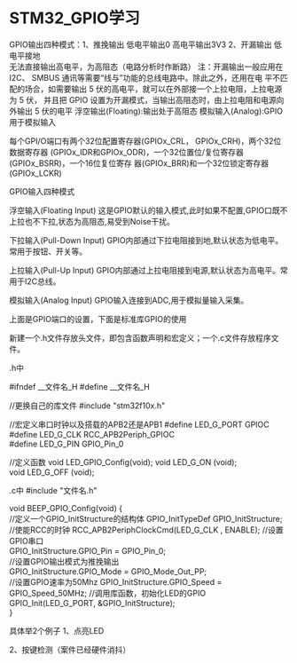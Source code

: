 # STM32_GPIO学习  
GPIO输出四种模式：1、推挽输出  低电平输出0
                          高电平输出3V3
              2、开漏输出  低电平接地  
                           无法直接输出高电平，为高阻态（电路分析时作断路）
注：开漏输出一般应用在 I2C、 SMBUS 通讯等需要“线与”功能的总线电路中。除此之外，还用在电
平不匹配的场合，如需要输出 5 伏的高电平，就可以在外部接一个上拉电阻，上拉电源为 5 伏，
并且把 GPIO 设置为开漏模式，当输出高阻态时，由上拉电阻和电源向外输出 5 伏的电平
              浮空输出(Floating):输出处于高阻态
              模拟输入(Analog):GPIO用于模拟输入


每个GPI/O端口有两个32位配置寄存器(GPIOx_CRL， GPIOx_CRH)，两个32位数据寄存器
(GPIOx_IDR和GPIOx_ODR)，一个32位置位/复位寄存器(GPIOx_BSRR)，一个16位复位寄存
器(GPIOx_BRR)和一个32位锁定寄存器(GPIOx_LCKR)


GPIO输入四种模式

浮空输入(Floating Input)
这是GPIO默认的输入模式,此时如果不配置,GPIO口既不上拉也不下拉,状态为高阻态,易受到Noise干扰。

下拉输入(Pull-Down Input)
GPIO内部通过下拉电阻接到地,默认状态为低电平。常用于按钮、开关等。

上拉输入(Pull-Up Input)
GPIO内部通过上拉电阻接到电源,默认状态为高电平。常用于I2C总线。

模拟输入(Analog Input)
GPIO输入连接到ADC,用于模拟量输入采集。


上面是GPIO端口的设置，下面是标准库GPIO的使用

新建一个.h文件存放头文件，即包含函数声明和宏定义；一个.c文件存放程序文件。

.h中

#ifndef __文件名_H
#define	__文件名_H

//更换自己的库文件
#include "stm32f10x.h"

//宏定义串口时钟以及搭载的APB2还是APB1
#define LED_G_PORT    		GPIOC			             
#define LED_G_CLK 	   	  RCC_APB2Periph_GPIOC		
#define LED_G_PIN		    	GPIO_Pin_0			        

//定义函数
void LED_GPIO_Config(void);	
void LED_G_ON (void);	
void LED_G_OFF (void);

.c中
#include "文件名.h"

void BEEP_GPIO_Config(void)
{		
    //定义一个GPIO_InitStructure的结构体
		GPIO_InitTypeDef GPIO_InitStructure;
    //使能RCC的时钟
		RCC_APB2PeriphClockCmd(LED_G_CLK , ENABLE); 
		//设置GPIO串口												   
		GPIO_InitStructure.GPIO_Pin = GPIO_Pin_0;	
    //设置GPIO输出模式为推挽输出	
		GPIO_InitStructure.GPIO_Mode = GPIO_Mode_Out_PP;   
    //设置GPIO速率为50Mhz
		GPIO_InitStructure.GPIO_Speed = GPIO_Speed_50MHz; 
    //调用库函数，初始化LED的GPIO
		GPIO_Init(LED_G_PORT, &GPIO_InitStructure);			 
}



具体举2个例子
1、点亮LED


2、按键检测（案件已经硬件消抖）
